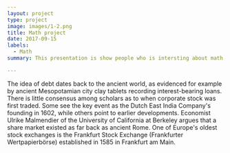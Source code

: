 ```yaml
---
layout: project
type: project
image: images/1-2.png
title: Math project
date: 2017-09-15
labels:
  - Math
summary: This presentation is show people who is intersting about math. I believe that also relative to Computer Science.

---
```


  The idea of debt dates back to the ancient world, as evidenced for example by ancient Mesopotamian city clay tablets recording interest-bearing loans. There is little consensus among scholars as to when corporate stock was first traded. Some see the key event as the Dutch East India Company's founding in 1602, while others point to earlier developments. Economist Ulrike Malmendier of the University of California at Berkeley argues that a share market existed as far back as ancient Rome. One of Europe's oldest stock exchanges is the Frankfurt Stock Exchange (Frankfurter Wertpapierbörse) established in 1585 in Frankfurt am Main.


